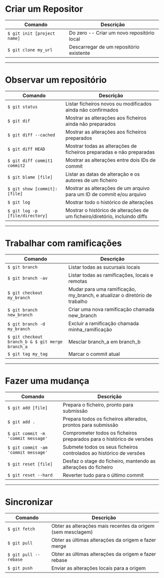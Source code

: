 # Criar um Repositor

| Comando                     | Descrição                                  |
| --------------------------- | ------------------------------------------ |
| `$ git init [project name]` | Do zero -- Criar um novo repositório local |
| `$ git clone my_url`        | Descarregar de um repositório existente    |

---

# Observar um repositório

| Comando                         | Descrição                                                                   |
| ------------------------------- | --------------------------------------------------------------------------- |
| `$ git status`                  | Listar ficheiros novos ou modificados ainda não confirmados                 |
| `$ git dif`                     | Mostrar as alterações aos ficheiros ainda não preparados                    |
| `$ git diff --cached`           | Mostrar as alterações aos ficheiros preparados                              |
| `$ git diff HEAD`               | Mostrar todas as alterações de ficheiros preparadas e não preparadas        |
| `$ git diff commit1 commit2`    | Mostrar as alterações entre dois IDs de commit                              |
| `$ git blame [file]`            | Listar as datas de alteração e os autores de um ficheiro                    |
| `$ git show [commit]:[file]`    | Mostrar as alterações de um arquivo para um ID de commit e/ou arquivo       |
| `$ git log`                     | Mostrar todo o histórico de alterações                                      |
| `$ git log -p [file/directory]` | Mostrar o histórico de alterações de um ficheiro/diretório, incluindo diffs |

---

# Trabalhar com ramificações

| Comando                                          | Descrição                                                                  |
| ------------------------------------------------ | -------------------------------------------------------------------------- |
| `$ git branch`                                   | Listar todas as sucursais locais                                           |
| `$ git branch -av`                               | Listar todas as ramificações, locais e remotas                             |
| `$ git checkout my_branch`                       | Mudar para uma ramificação, my_branch, e atualizar o diretório de trabalho |
| `$ git branch new_branch`                        | Criar uma nova ramificação chamada new_branch                              |
| `$ git branch -d my_branch`                      | Excluir a ramificação chamada minha_ramificação                            |
| `$ git checkout branch_b & $ git merge branch_a` | Mesclar branch_a em branch_b                                               |
| `$ git tag my_tag`                               | Marcar o commit atual                                                      |

---

# Fazer uma mudança

| Comando                             | Descrição                                                             |
| ----------------------------------- | --------------------------------------------------------------------- |
| `$ git add [file]`                  | Prepara o ficheiro, pronto para submissão                             |
| `$ git add .`                       | Prepara todos os ficheiros alterados, prontos para submissão          |
| `$ git commit -m 'commit message'`  | Comprometer todos os ficheiros preparados para o histórico de versões |
| `$ git commit -am 'commit message'` | Submete todos os seus ficheiros controlados ao histórico de versões   |
| `$ git reset [file]`                | Desfaz o stage do ficheiro, mantendo as alterações do ficheiro        |
| `$ git reset --hard`                | Reverter tudo para o último commit                                    |

---

# Sincronizar

| Comando               | Descrição                                                   |
| --------------------- | ----------------------------------------------------------- |
| `$ git fetch`         | Obter as alterações mais recentes da origem (sem mesclagem) |
| `$ git pull`          | Obter as últimas alterações da origem e fazer merge         |
| `$ git pull --rebase` | Obter as últimas alterações da origem e fazer rebase        |
| `$ git push`          | Enviar as alterações locais para a origem                   |
